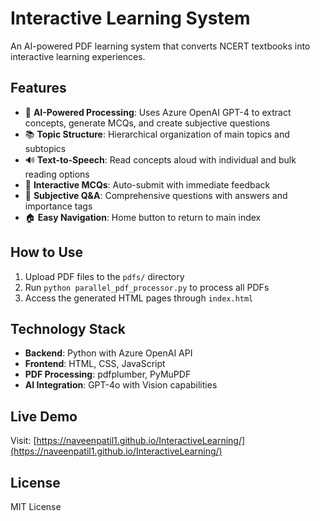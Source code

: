 # Interactive Learning System

An AI-powered PDF learning system that converts NCERT textbooks into interactive learning experiences.

## Features

- 🤖 **AI-Powered Processing**: Uses Azure OpenAI GPT-4 to extract concepts, generate MCQs, and create subjective questions
- 📚 **Topic Structure**: Hierarchical organization of main topics and subtopics
- 🔊 **Text-to-Speech**: Read concepts aloud with individual and bulk reading options
- 📝 **Interactive MCQs**: Auto-submit with immediate feedback
- 💭 **Subjective Q&A**: Comprehensive questions with answers and importance tags
- 🏠 **Easy Navigation**: Home button to return to main index

## How to Use

1. Upload PDF files to the `pdfs/` directory
2. Run `python parallel_pdf_processor.py` to process all PDFs
3. Access the generated HTML pages through `index.html`

## Technology Stack

- **Backend**: Python with Azure OpenAI API
- **Frontend**: HTML, CSS, JavaScript
- **PDF Processing**: pdfplumber, PyMuPDF
- **AI Integration**: GPT-4o with Vision capabilities

## Live Demo

Visit: [https://naveenpatil1.github.io/InteractiveLearning/](https://naveenpatil1.github.io/InteractiveLearning/)

## License

MIT License
